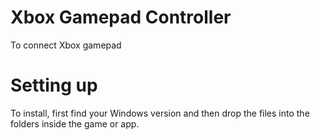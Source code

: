 # Xbox Gamepad Controller
To connect Xbox gamepad

# Setting up
To install, first find your Windows version and then drop the files into the folders inside the game or app.
